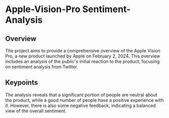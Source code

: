 # Apple-Vision-Pro Sentiment-Analysis
## Overview

The project aims to provide a comprehensive overview of the Apple Vision Pro, a new product launched by Apple on February 2, 2024. 
This overview includes an analysis of the public's initial reaction to the product, focusing on sentiment analysis from Twitter. 

## Keypoints

The analysis reveals that a significant portion of people are neutral about the product, while a good number of people have a positive experience with it.
However, there is also some negative feedback, indicating a balanced view of the overall sentiment.
